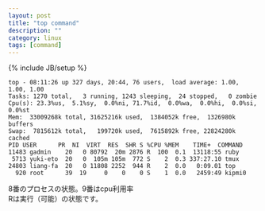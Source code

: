 ```yaml
---
layout: post
title: "top command"
description: ""
category: linux
tags: [command]
---
```

{% include JB/setup %}

    top - 08:11:26 up 327 days, 20:44, 76 users,  load average: 1.00, 1.00, 1.00
    Tasks: 1270 total,   3 running, 1243 sleeping,  24 stopped,   0 zombie
    Cpu(s): 23.3%us,  5.1%sy,  0.0%ni, 71.7%id,  0.0%wa,  0.0%hi,  0.0%si,  0.0%st
    Mem:  33009268k total, 31625216k used,  1384052k free,  1326980k buffers
    Swap:  7815612k total,   199720k used,  7615892k free, 22824280k cached
    PID USER      PR  NI  VIRT  RES  SHR S %CPU %MEM    TIME+  COMMAND
    11483 gadmin    20   0 80792  20m 2876 R  100  0.1  13118:55 ruby
     5713 yuki-eto  20   0  105m 105m  772 S    2  0.3 337:27.10 tmux
    24803 liang-fa  20   0 11808 2252  944 R    2  0.0   0:09.01 top
      920 root      39  19     0    0    0 S    1  0.0   2459:49 kipmi0

8番のプロセスの状態。9番はcpu利用率  
Rは実行（可能）の状態です。

<!--more-->

